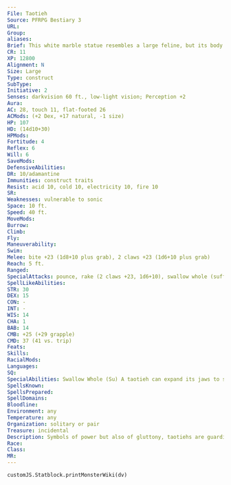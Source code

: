 ```yaml
---
File: Taotieh
Source: PFRPG Bestiary 3
URL: 
Group: 
aliases: 
Brief: This white marble statue resembles a large feline, but its body and face are covered in decorative etchings and runes.
CR: 11
XP: 12800
Alignment: N
Size: Large
Type: construct
SubType: 
Initiative: 2
Senses: darkvision 60 ft., low-light vision; Perception +2
Aura: 
AC: 28, touch 11, flat-footed 26
ACMods: (+2 Dex, +17 natural, -1 size)
HP: 107
HD: (14d10+30)
HPMods: 
Fortitude: 4
Reflex: 6
Will: 6
SaveMods: 
DefensiveAbilities: 
DR: 10/adamantine
Immunities: construct traits
Resist: acid 10, cold 10, electricity 10, fire 10
SR: 
Weaknesses: vulnerable to sonic
Space: 10 ft.
Speed: 40 ft.
MoveMods: 
Burrow: 
Climb: 
Fly: 
Maneuverability: 
Swim: 
Melee: bite +23 (1d8+10 plus grab), 2 claws +23 (1d6+10 plus grab)
Reach: 5 ft.
Ranged: 
SpecialAttacks: pounce, rake (2 claws +23, 1d6+10), swallow whole (suffocation, AC 18, hardness 8, 25 hp)
SpellLikeAbilities: 
STR: 30
DEX: 15
CON: -
INT: -
WIS: 14
CHA: 1
BAB: 14
CMB: +25 (+29 grapple)
CMD: 37 (41 vs. trip)
Feats: 
Skills: 
RacialMods: 
Languages: 
SQ: 
SpecialAbilities: Swallow Whole (Su) A taotieh can expand its jaws to swallow Large or smaller creatures. When swallowed, a victim is transported to its own lightless pocket dimension-a stone prison just large enough to contain the victim. Creatures do not take damage within this pocket dimension, but there is only enough air inside to last for 3 rounds. At the end of the third round, the trapped creature must hold its breath or risk suffocation. A creature that attempts to carve its way out of this dimension with a weapon must be able to penetrate the surrounding walls' hardness 8. When a creature manages to cut its way out of this dimension,  it appears to leap out of the taotieh's mouth to emerge into any square adjacent to the taotieh's space-no actual hole is created in the creature, and new creatures that are swallowed later must cut their own way out. When a taotieh is destroyed, its body bursts open to allow the contents of its extradimensional stomachs to spill out into adjacent spaces. A taotieh can swallow up to four creatures at any one time.
SpellsKnown: 
SpellsPrepared: 
SpellDomains: 
Bloodline: 
Environment: any
Temperature: any
Organization: solitary or pair
Treasure: incidental
Description: Symbols of power but also of gluttony, taotiehs are guardian constructs formed of stone and built around a pocket of extradimensional space. Taotiehs are used to ward sacred or secluded areas from enemies and trespassers. Their semblance to tigers extends even to the animal's abilities in combat, as taotiehs are feared for their vicious attacks. The extradimensional space at the core of a taotieh allows the construct to swallow opponents of its own size and then shunt its victims into an airless pocket of space inside. A creature capable of existing without air could well spend an eternity inside a taotieh if it couldn't smash its way out or escape via plane-traversing magic, in which case it must wait for outside forces to slay its captor. Tales abound of great treasures and even greater dangers being unleashed upon a taotieh's destruction.  Construction  A taotieh is built from 12,000 pounds of marble, treated with special unguents and chemicals worth 5,000 gp.  TAOTIEH  CL 14th; Price 105,000 gp  Construction  Requirements Craft Construct, geas/quest, limited wish, plane shift, creator must be caster level 14th; Skill Craft (sculpture) or Craft (stonemasonry) DC 25; Cost 55,000 gp
Race: 
Class: 
MR: 
---
```

```dataviewjs
customJS.Statblock.printMonsterWiki(dv)
```

